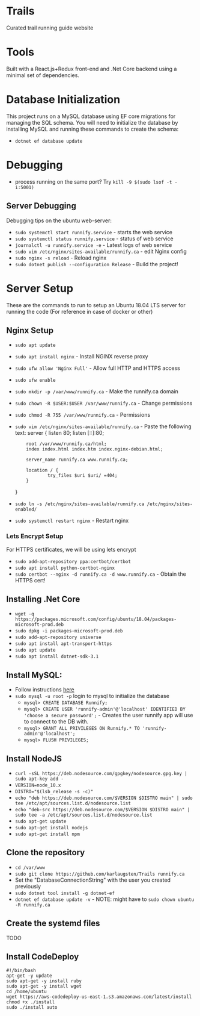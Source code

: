 # Trails
Curated trail running guide website

# Tools
Built with a React.js+Redux front-end and .Net Core backend using a minimal set of dependencies.

# Database Initialization
This project runs on a MySQL database using EF core migrations for managing the SQL schema. You will need to initialize the database by installing MySQL and running these commands to create the schema:
* `dotnet ef database update`

# Debugging
* process running on the same port? Try `kill -9 $(sudo lsof -t -i:5001)`

## Server Debugging
Debugging tips on the ubuntu web-server:
* `sudo systemctl start runnify.service` - starts the web service
* `sudo systemctl status runnify.service` - status of web service
* `journalctl -u runnify.service -e` - Latest logs of web service
* `sudo vim /etc/nginx/sites-available/runnify.ca` - edit Nginx config
* `sudo nginx -s reload` - Reload nginx
* `sudo dotnet publish --configuration Release` - Build the project!
# Server Setup
These are the commands to run to setup an Ubuntu 18.04 LTS server for running the code (For reference in case of docker or other)
## Nginx Setup
* `sudo apt update`
* `sudo apt install nginx` - Install NGINX reverse proxy
* `sudo ufw allow 'Nginx Full'` - Allow full HTTP and HTTPS access
* `sudo ufw enable`
* `sudo mkdir -p /var/www/runnify.ca` - Make the runnify.ca domain
* `sudo chown -R $USER:$USER /var/www/runnify.ca` - Change permissions
* `sudo chmod -R 755 /var/www/runnify.ca` - Permissions
* `sudo vim /etc/nginx/sites-available/runnify.ca` - Paste the following text:
  server {
          listen 80;
          listen [::]:80;

          root /var/www/runnify.ca/html;
          index index.html index.htm index.nginx-debian.html;

          server_name runnify.ca www.runnify.ca;

          location / {
                  try_files $uri $uri/ =404;
          }
  }
* `sudo ln -s /etc/nginx/sites-available/runnify.ca /etc/nginx/sites-enabled/`
* `sudo systemctl restart nginx` - Restart nginx
### Lets Encrypt Setup
For HTTPS certificates, we will be using lets encrypt
* `sudo add-apt-repository ppa:certbot/certbot`
* `sudo apt install python-certbot-nginx`
* `sudo certbot --nginx -d runnify.ca -d www.runnify.ca` - Obtain the HTTPS cert!
## Installing .Net Core
* `wget -q https://packages.microsoft.com/config/ubuntu/18.04/packages-microsoft-prod.deb`
* `sudo dpkg -i packages-microsoft-prod.deb`
* `sudo add-apt-repository universe`
* `sudo apt install apt-transport-https`
* `sudo apt update`
* `sudo apt install dotnet-sdk-3.1`
## Install MySQL:
* Follow instructions [here](https://www.digitalocean.com/community/tutorials/how-to-install-the-latest-mysql-on-ubuntu-18-04)
* `sudo mysql -u root -p` login to mysql to initialize the database
  * `mysql> CREATE DATABASE Runnify;`
  * `mysql> CREATE USER 'runnify-admin'@'localhost' IDENTIFIED BY 'choose a secure password';` - Creates the user runnify app will use to connect to the DB with.
  * `mysql> GRANT ALL PRIVILEGES ON Runnify.* TO 'runnify-admin'@'localhost';`
  * `mysql> FLUSH PRIVILEGES;`
## Install NodeJS
* `curl -sSL https://deb.nodesource.com/gpgkey/nodesource.gpg.key | sudo apt-key add -`
* `VERSION=node_10.x`
* `DISTRO="$(lsb_release -s -c)"`
* `echo "deb https://deb.nodesource.com/$VERSION $DISTRO main" | sudo tee /etc/apt/sources.list.d/nodesource.list`
* `echo "deb-src https://deb.nodesource.com/$VERSION $DISTRO main" | sudo tee -a /etc/apt/sources.list.d/nodesource.list`
* `sudo apt-get update`
* `sudo apt-get install nodejs`
* `sudo apt-get install npm`
## Clone the repository
* `cd /var/www`
* `sudo git clone https://github.com/karlaugsten/Trails runnify.ca`
* Set the "DatabaseConnectionString" with the user you created previously
* `sudo dotnet tool install -g dotnet-ef`
* `dotnet ef database update -v` - NOTE: might have to `sudo chown ubuntu -R runnify.ca`
## Create the systemd files
TODO
## Install CodeDeploy
    #!/bin/bash
    apt-get -y update
    sudo apt-get -y install ruby
    sudo apt-get -y install wget
    cd /home/ubuntu
    wget https://aws-codedeploy-us-east-1.s3.amazonaws.com/latest/install
    chmod +x ./install
    sudo ./install auto
